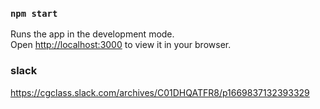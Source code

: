 ### `npm start`

Runs the app in the development mode.\
Open [http://localhost:3000](http://localhost:3000) to view it in your browser.

### slack
https://cgclass.slack.com/archives/C01DHQATFR8/p1669837132393329
